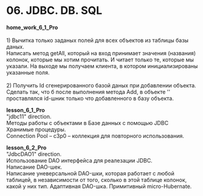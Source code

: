 <h1> 06. JDBC. DB. SQL </h1>

<p>
<b> home_work_6_1_Pro </b><br>
<br>
1) Вычитка только заданых полей для всех объектов из таблицы базы даных.<br>
Написать метод getAll, который на вход принимает значения (названия) колонок, которые мы хотим прочитать. И читает только те, которые мы указали. На выходе мы получаем клиента, в котором инициализированы указанные поля.<br> 
<br>
2) Получить Id сгенерированного базой даных при добавлении объекта.<br>
Сделать так, что б после выполнения метода Add, в объекте '<T>' проставлялся id-шник только что добавленного в базу объекта.
</p>

<p>
<b> lesson_6_1_Pro </b><br>
"jdbc11" direction.<br>
Методы работы с объектами в Базе данных с помощью JDBC<br>
Хранимые процедуры.<br>
Connection Pool – c3p0 – коллекция для повторного использования.
</p>

<p>
<b> lesson_6_2_Pro </b><br>
"JdbcDAO1" direction.<br>
Использование DAO интерфейса для реалезации JDBC.<br>
Написание DAO-шек.<br>
Написание уневерсальной DAO-шки, которая работает с любой таблицей, в независимости от того, сколько в этой таблице колонок, какой у них тип. Адаптивная DAO-шка. Примитивный micro-Hubernate.
</p>
